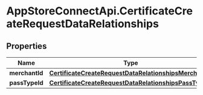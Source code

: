 # AppStoreConnectApi.CertificateCreateRequestDataRelationships

## Properties

Name | Type | Description | Notes
------------ | ------------- | ------------- | -------------
**merchantId** | [**CertificateCreateRequestDataRelationshipsMerchantId**](CertificateCreateRequestDataRelationshipsMerchantId.md) |  | [optional] 
**passTypeId** | [**CertificateCreateRequestDataRelationshipsPassTypeId**](CertificateCreateRequestDataRelationshipsPassTypeId.md) |  | [optional] 


